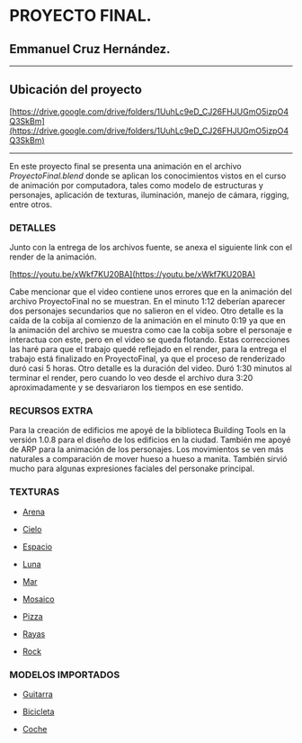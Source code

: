# PROYECTO FINAL.
## Emmanuel Cruz Hernández.

----
## Ubicación del proyecto
[https://drive.google.com/drive/folders/1UuhLc9eD_CJ26FHJUGmO5izpO4Q3SkBm](https://drive.google.com/drive/folders/1UuhLc9eD_CJ26FHJUGmO5izpO4Q3SkBm)

----

En este proyecto final se presenta una animación en el archivo _ProyectoFinal.blend_ donde se aplican los conocimientos vistos en el curso de animación por computadora, tales como modelo de estructuras y personajes, aplicación de texturas, iluminación, manejo de cámara, rigging, entre otros.

### DETALLES
Junto con la entrega de los archivos fuente, se anexa el siguiente link con el render de la animación.

[https://youtu.be/xWkf7KU20BA](https://youtu.be/xWkf7KU20BA)

Cabe mencionar que el video contiene unos errores que en la animación del archivo ProyectoFinal no se muestran. En el minuto 1:12 deberían aparecer dos personajes secundarios que no salieron en el video. Otro detalle es la caída de la cobija al comienzo de la animación en el minuto 0:19 ya que en la animación del archivo se muestra como cae la cobija sobre el personaje e interactua con este, pero en el video se queda flotando. Estas correcciones las haré para que el trabajo quedé reflejado en el render, para la entrega el trabajo está finalizado en ProyectoFinal, ya que el proceso de renderizado duró casi 5 horas.
Otro detalle es la duración del video. Duró 1:30 minutos al terminar el render, pero cuando lo veo desde el archivo dura 3:20 aproximadamente y se desvariaron los tiempos en ese sentido. 

### RECURSOS EXTRA

Para la creación de edificios me apoyé de la biblioteca Building Tools en la versión 1.0.8 para el diseño de los edificios en la ciudad.
También me apoyé de ARP para la animación de los personajes. Los movimientos se ven más naturales a comparación de mover hueso a hueso a manita. También sirvió mucho para algunas expresiones faciales del personake principal.

### TEXTURAS

* [Arena](https://estaticos.muyinteresante.es/media/cache/760x570_thumb/uploads/images/pyr/55520750c0ea197b3fd50ca6/arena-playa.jpg)

* [Cielo](https://cdn1.vectorstock.com/i/1000x1000/70/40/sea-or-ocean-cartoon-landscape-with-sky-and-clouds-vector-9017040.jpg)

* [Espacio](https://estaticos.muyinteresante.es/uploads/images/article/5ef3429d5bafe8da2c304dd8/luna-superficie_1.jpg)

* [Luna](https://arc-anglerfish-eu-central-1-prod-prisa.s3.amazonaws.com/public/W52ALIIQMU2J6WBCMFP5GQX6XE.jpg)

* [Mar](https://images.vectorhq.com/images/istock/previews/1020/102008807-tropical-island-sea-cartoon-background.jpg)

* [Mosaico](https://i.pinimg.com/originals/11/0f/8f/110f8fb2dcd10c3ce867dc9132a3fb7a.jpg)

* [Pizza](https://i.pinimg.com/originals/17/86/96/178696fb4e2f78505fbf56fd228119fa.png)

* [Rayas](https://media.istockphoto.com/vectors/set-of-striped-cardboard-textures-in-colorful-rainbow-colors-papercut-vector-id1032070702?s=612x612)

* [Rock](https://images.pexels.com/photos/4629625/pexels-photo-4629625.jpeg?auto=compress&cs=tinysrgb&dpr=1&w=500)


### MODELOS IMPORTADOS

* [Guitarra](https://free3d.com/es/modelo-3d/guitar-798115.html)

* [Bicicleta](https://free3d.com/es/modelo-3d/road-bike-601997.html)

* [Coche](https://www.turbosquid.com/es/3d-models/cartoon-car-3d-model-1621)